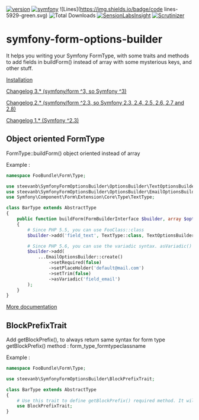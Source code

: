 [![version](https://img.shields.io/badge/version-3.2.2-green.svg)](https://github.com/steevanb/symfony-form-options-builder/tree/3.2.2)
[![symfony](https://img.shields.io/badge/symfony/form-^3-blue.svg)](https://symfony.com/)
![Lines](https://img.shields.io/badge/code lines-5929-green.svg)
![Total Downloads](https://poser.pugx.org/steevanb/symfony-form-options-builder/downloads)
[![SensionLabsInsight](https://img.shields.io/badge/SensionLabsInsight-platinum-brightgreen.svg)](https://insight.sensiolabs.com/projects/1353611f-3e46-4f92-a473-8a34cf2f23ec/analyses/9)
[![Scrutinizer](https://scrutinizer-ci.com/g/steevanb/symfony-form-options-builder/badges/quality-score.png?b=master)](https://scrutinizer-ci.com/g/steevanb/symfony-form-options-builder/)

symfony-form-options-builder
============================

It helps you writing your Symfony FormType, with some traits and methods to add fields in buildForm() instead of
array with some mysterious keys, and other stuff.

[Installation](Documentation/installation.md)

[Changelog 3.* (symfony/form ^3, so Symfony ^3)](Documentation/changelog_3_x.md)

[Changelog 2.* (symfony/form ^2.3, so Symfony 2.3, 2.4, 2.5, 2.6, 2.7 and 2.8)](Documentation/changelog_2_x.md)

[Changelog 1.* (Symfony ^2.3)](Documentation/changelog_1_x.md)

Object oriented FormType
------------------------

FormType::buildForm() object oriented instead of array

Example :
```php
namespace FooBundle\Form\Type;

use steevanb\SymfonyFormOptionsBuilder\OptionsBuilder\TextOptionsBuilder;
use steevanb\SymfonyFormOptionsBuilder\OptionsBuilder\EmailOptionsBuilder;
use Symfony\Component\Form\Extension\Core\Type\TextType;

class BarType extends AbstractType
{
    public function buildForm(FormBuilderInterface $builder, array $options)
    {
        # Since PHP 5.5, you can use FooClass::class
        $builder->add('field_text', TextType::class, TextOptionsBuilder::create()->asArray());

        # Since PHP 5.6, you can use the variadic syntax. asVariadic() parameter is field name.
        $builder->add(
            ...EmailOptionsBuilder::create()
                ->setRequired(false)
                ->setPlaceHolder('default@mail.com')
                ->setTrim(false)
                ->asVariadic('field_email')
        );
    }
}
```

[More documentation](Documentation/optionsbuilder.md)

BlockPrefixTrait
----------------

Add getBlockPrefix(), to always return same syntax for form type getBlockPrefix() method : form_type_formtypeclassname

Example :

```php
namespace FooBundle\Form\Type;

use steevanb\SymfonyFormOptionsBuilder\BlockPrefixTrait;

class BarType extends AbstractType
{
    # Use this trait to define getBlockPrefix() required method. It will return form_type_bar
    use BlockPrefixTrait;
}
```
